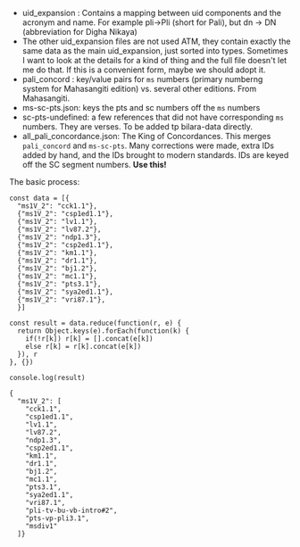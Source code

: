 - uid_expansion : Contains a mapping between uid components and the acronym and name. For example pli->Pli (short for Pali), but dn -> DN (abbreviation for Digha Nikaya)
- The other uid_expansion files are not used ATM, they contain exactly the same data as the main uid_expansion, just sorted into types. Sometimes I want to look at the details for a kind of thing and the full file doesn't let me do that. If this is a convenient form, maybe we should adopt it.
- pali_concord : key/value pairs for `ms` numbers (primary numberng system for Mahasangiti edition) vs. several other editions. From Mahasangiti.
- ms-sc-pts.json: keys the pts and sc numbers off the `ms` numbers
- sc-pts-undefined: a  few references that did not have corresponding `ms` numbers. They are verses. To be added tp bilara-data directly.
- all_pali_concordance.json: The King of Concordances. This merges `pali_concord` and `ms-sc-pts`. Many corrections were made, extra IDs added by hand, and the IDs brought to modern standards. IDs are keyed off the SC segment numbers. **Use this!**


The basic process:

```
const data = [{
  "ms1V_2": "cck1.1"},
  {"ms1V_2": "csp1ed1.1"},
  {"ms1V_2": "lv1.1"},
  {"ms1V_2": "lv87.2"},
  {"ms1V_2": "ndp1.3"},
  {"ms1V_2": "csp2ed1.1"},
  {"ms1V_2": "km1.1"},
  {"ms1V_2": "dr1.1"},
  {"ms1V_2": "bj1.2"},
  {"ms1V_2": "mc1.1"},
  {"ms1V_2": "pts3.1"},
  {"ms1V_2": "sya2ed1.1"},
  {"ms1V_2": "vri87.1"},
  }]

const result = data.reduce(function(r, e) {
  return Object.keys(e).forEach(function(k) {
    if(!r[k]) r[k] = [].concat(e[k])
    else r[k] = r[k].concat(e[k])
  }), r
}, {})

console.log(result)

{
  "ms1V_2": [
    "cck1.1",
    "csp1ed1.1",
    "lv1.1",
    "lv87.2",
    "ndp1.3",
    "csp2ed1.1",
    "km1.1",
    "dr1.1",
    "bj1.2",
    "mc1.1",
    "pts3.1",
    "sya2ed1.1",
    "vri87.1",
    "pli-tv-bu-vb-intro#2",
    "pts-vp-pli3.1",
    "msdiv1"
  ]}
```
